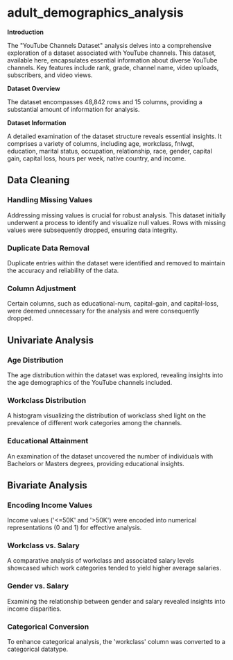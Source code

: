 # adult_demographics_analysis

**Introduction**

The "YouTube Channels Dataset" analysis delves into a comprehensive exploration of a dataset associated with YouTube channels. This dataset, available here, encapsulates essential information about diverse YouTube channels. Key features include rank, grade, channel name, video uploads, subscribers, and video views.

**Dataset Overview**

The dataset encompasses 48,842 rows and 15 columns, providing a substantial amount of information for analysis.

**Dataset Information**

A detailed examination of the dataset structure reveals essential insights. It comprises a variety of columns, including age, workclass, fnlwgt, education, marital status, occupation, relationship, race, gender, capital gain, capital loss, hours per week, native country, and income.

## Data Cleaning

### Handling Missing Values

Addressing missing values is crucial for robust analysis. This dataset initially underwent a process to identify and visualize null values. Rows with missing values were subsequently dropped, ensuring data integrity.

### Duplicate Data Removal
Duplicate entries within the dataset were identified and removed to maintain the accuracy and reliability of the data.

### Column Adjustment
Certain columns, such as educational-num, capital-gain, and capital-loss, were deemed unnecessary for the analysis and were consequently dropped.

## Univariate Analysis

### Age Distribution
The age distribution within the dataset was explored, revealing insights into the age demographics of the YouTube channels included.

### Workclass Distribution
A histogram visualizing the distribution of workclass shed light on the prevalence of different work categories among the channels.

### Educational Attainment
An examination of the dataset uncovered the number of individuals with Bachelors or Masters degrees, providing educational insights.

## Bivariate Analysis

### Encoding Income Values
Income values ('<=50K' and '>50K') were encoded into numerical representations (0 and 1) for effective analysis.

### Workclass vs. Salary
A comparative analysis of workclass and associated salary levels showcased which work categories tended to yield higher average salaries.

### Gender vs. Salary
Examining the relationship between gender and salary revealed insights into income disparities.

### Categorical Conversion
To enhance categorical analysis, the 'workclass' column was converted to a categorical datatype.

